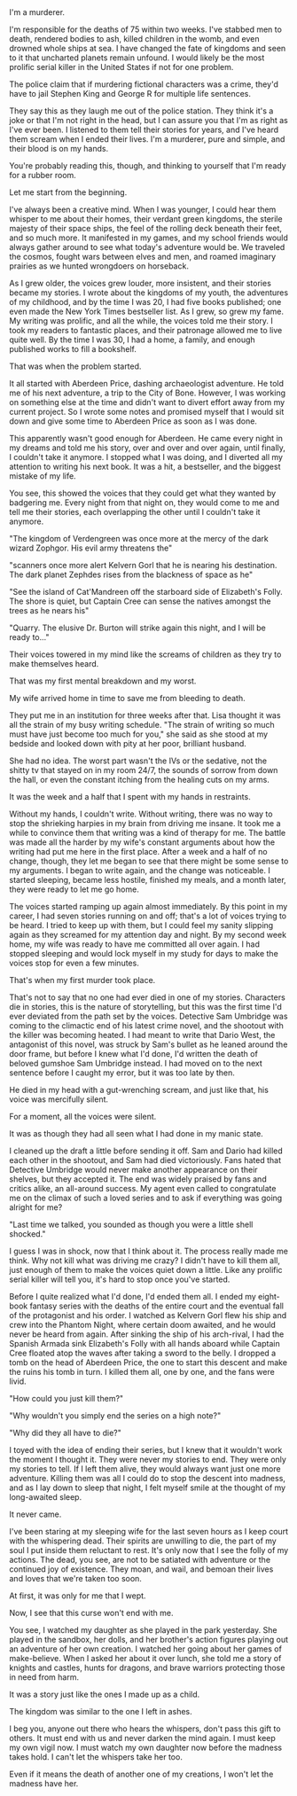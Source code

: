&#x200B;

I'm a murderer.

I'm responsible for the deaths of 75 within two weeks. I've stabbed men to death, rendered bodies to ash, killed children in the womb, and even drowned whole ships at sea. I have changed the fate of kingdoms and seen to it that uncharted planets remain unfound. I would likely be the most prolific serial killer in the United States if not for one problem.

The police claim that if murdering fictional characters was a crime, they'd have to jail Stephen King and George R for multiple life sentences.

They say this as they laugh me out of the police station. They think it's a joke or that I'm not right in the head, but I can assure you that I'm as right as I've ever been. I listened to them tell their stories for years, and I've heard them scream when I ended their lives. I'm a murderer, pure and simple, and their blood is on my hands.

You're probably reading this, though, and thinking to yourself that I'm ready for a rubber room. 

Let me start from the beginning.

I've always been a creative mind. When I was younger, I could hear them whisper to me about their homes, their verdant green kingdoms, the sterile majesty of their space ships, the feel of the rolling deck beneath their feet, and so much more. It manifested in my games, and my school friends would always gather around to see what today's adventure would be. We traveled the cosmos, fought wars between elves and men, and roamed imaginary prairies as we hunted wrongdoers on horseback.

As I grew older, the voices grew louder, more insistent, and their stories became my stories. I wrote about the kingdoms of my youth, the adventures of my childhood, and by the time I was 20, I had five books published; one even made the New York Times bestseller list. As I grew, so grew my fame. My writing was prolific, and all the while, the voices told me their story. I took my readers to fantastic places, and their patronage allowed me to live quite well. By the time I was 30, I had a home, a family, and enough published works to fill a bookshelf.

That was when the problem started.

It all started with Aberdeen Price, dashing archaeologist adventure. He told me of his next adventure, a trip to the City of Bone. However, I was working on something else at the time and didn't want to divert effort away from my current project. So I wrote some notes and promised myself that I would sit down and give some time to Aberdeen Price as soon as I was done. 

This apparently wasn't good enough for Aberdeen. He came every night in my dreams and told me his story, over and over and over again, until finally, I couldn't take it anymore. I stopped what I was doing, and I diverted all my attention to writing his next book. It was a hit, a bestseller, and the biggest mistake of my life.

You see, this showed the voices that they could get what they wanted by badgering me. Every night from that night on, they would come to me and tell me their stories, each overlapping the other until I couldn't take it anymore.

"The kingdom of Verdengreen was once more at the mercy of the dark wizard Zophgor. His evil army threatens the"

"scanners once more alert Kelvern Gorl that he is nearing his destination. The dark planet Zephdes rises from the blackness of space as he"

"See the island of Cat'Mandreen off the starboard side of Elizabeth's Folly. The shore is quiet, but Captain Cree can sense the natives amongst the trees as he nears his"

"Quarry. The elusive Dr. Burton will strike again this night, and I will be ready to..."

Their voices towered in my mind like the screams of children as they try to make themselves heard. 

That was my first mental breakdown and my worst.

My wife arrived home in time to save me from bleeding to death.

They put me in an institution for three weeks after that. Lisa thought it was all the strain of my busy writing schedule. "The strain of writing so much must have just become too much for you," she said as she stood at my bedside and looked down with pity at her poor, brilliant husband.

She had no idea. The worst part wasn't the IVs or the sedative, not the shitty tv that stayed on in my room 24/7, the sounds of sorrow from down the hall, or even the constant itching from the healing cuts on my arms.

It was the week and a half that I spent with my hands in restraints.

Without my hands, I couldn't write. Without writing, there was no way to stop the shrieking harpies in my brain from driving me insane. It took me a while to convince them that writing was a kind of therapy for me. The battle was made all the harder by my wife's constant arguments about how the writing had put me here in the first place. After a week and a half of no change, though, they let me began to see that there might be some sense to my arguments. I began to write again, and the change was noticeable. I started sleeping, became less hostile, finished my meals, and a month later, they were ready to let me go home.

The voices started ramping up again almost immediately.  By this point in my career, I had seven stories running on and off; that's a lot of voices trying to be heard. I tried to keep up with them, but I could feel my sanity slipping again as they screamed for my attention day and night. By my second week home, my wife was ready to have me committed all over again. I had stopped sleeping and would lock myself in my study for days to make the voices stop for even a few minutes. 

That's when my first murder took place.

That's not to say that no one had ever died in one of my stories. Characters die in stories, this is the nature of storytelling, but this was the first time I'd ever deviated from the path set by the voices. Detective Sam Umbridge was coming to the climactic end of his latest crime novel, and the shootout with the killer was becoming heated. I had meant to write that Dario West, the antagonist of this novel, was struck by Sam's bullet as he leaned around the door frame, but before I knew what I'd done, I'd written the death of beloved gumshoe Sam Umbridge instead. I had moved on to the next sentence before I caught my error, but it was too late by then.

He died in my head with a gut-wrenching scream, and just like that, his voice was mercifully silent.

For a moment, all the voices were silent.

It was as though they had all seen what I had done in my manic state.

I cleaned up the draft a little before sending it off. Sam and Dario had killed each other in the shootout, and Sam had died victoriously. Fans hated that Detective Umbridge would never make another appearance on their shelves, but they accepted it. The end was widely praised by fans and critics alike, an all-around success. My agent even called to congratulate me on the climax of such a loved series and to ask if everything was going alright for me?

"Last time we talked, you sounded as though you were a little shell shocked."

I guess I was in shock, now that I think about it. The process really made me think. Why not kill what was driving me crazy? I didn't have to kill them all, just enough of them to make the voices quiet down a little. Like any prolific serial killer will tell you, it's hard to stop once you've started.

Before I quite realized what I'd done, I'd ended them all. I ended my eight-book fantasy series with the deaths of the entire court and the eventual fall of the protagonist and his order. I watched as Kelvern Gorl flew his ship and crew into the Phantom Night, where certain doom awaited, and he would never be heard from again. After sinking the ship of his arch-rival, I had the Spanish Armada sink Elizabeth's Folly with all hands aboard while Captain Cree floated atop the waves after taking a sword to the belly. I dropped a tomb on the head of Aberdeen Price, the one to start this descent and make the ruins his tomb in turn. I killed them all, one by one, and the fans were livid.

"How could you just kill them?" 

"Why wouldn't you simply end the series on a high note?" 

"Why did they all have to die?"

I toyed with the idea of ending their series, but I knew that it wouldn't work the moment I thought it. They were never my stories to end. They were only my stories to tell. If I left them alive, they would always want just one more adventure. Killing them was all I could do to stop the descent into madness, and as I lay down to sleep that night, I felt myself smile at the thought of my long-awaited sleep.

It never came.

I've been staring at my sleeping wife for the last seven hours as I keep court with the whispering dead. Their spirits are unwilling to die, the part of my soul I put inside them reluctant to rest. It's only now that I see the folly of my actions. The dead, you see, are not to be satiated with adventure or the continued joy of existence. They moan, and wail, and bemoan their lives and loves that we're taken too soon.

At first, it was only for me that I wept.

Now, I see that this curse won't end with me.

You see, I watched my daughter as she played in the park yesterday. She played in the sandbox, her dolls, and her brother's action figures playing out an adventure of her own creation. I watched her going about her games of make-believe. When I asked her about it over lunch, she told me a story of knights and castles, hunts for dragons, and brave warriors protecting those in need from harm. 

It was a story just like the ones I made up as a child.

The kingdom was similar to the one I left in ashes.

I beg you, anyone out there who hears the whispers, don't pass this gift to others. It must end with us and never darken the mind again. I must keep my own vigil now. I must watch my own daughter now before the madness takes hold. I can't let the whispers take her too.

Even if it means the death of another one of my creations, I won't let the madness have her.